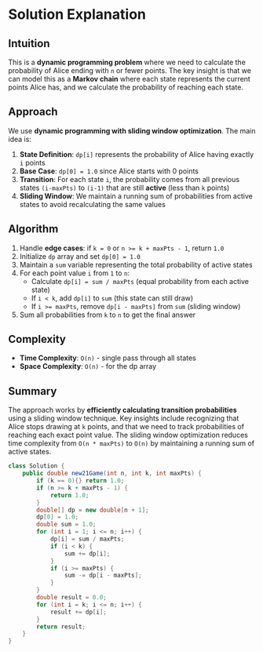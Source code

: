 
# Solution Explanation

## Intuition
This is a **dynamic programming problem** where we need to calculate the probability of Alice ending with `n` or fewer points. The key insight is that we can model this as a **Markov chain** where each state represents the current points Alice has, and we calculate the probability of reaching each state.

## Approach
We use **dynamic programming with sliding window optimization**. The main idea is:

1. **State Definition**: `dp[i]` represents the probability of Alice having exactly `i` points
2. **Base Case**: `dp[0] = 1.0` since Alice starts with 0 points
3. **Transition**: For each state `i`, the probability comes from all previous states `(i-maxPts)` to `(i-1)` that are still **active** (less than `k` points)
4. **Sliding Window**: We maintain a running sum of probabilities from active states to avoid recalculating the same values

## Algorithm
1. Handle **edge cases**: if `k = 0` or `n >= k + maxPts - 1`, return `1.0`
2. Initialize `dp` array and set `dp[0] = 1.0`
3. Maintain a `sum` variable representing the total probability of active states
4. For each point value `i` from `1` to `n`:
   - Calculate `dp[i] = sum / maxPts` (equal probability from each active state)
   - If `i < k`, add `dp[i]` to `sum` (this state can still draw)
   - If `i >= maxPts`, remove `dp[i - maxPts]` from `sum` (sliding window)
5. Sum all probabilities from `k` to `n` to get the final answer

## Complexity
- **Time Complexity**: `O(n)` - single pass through all states
- **Space Complexity**: `O(n)` - for the dp array

## Summary
The approach works by **efficiently calculating transition probabilities** using a sliding window technique. Key insights include recognizing that Alice stops drawing at `k` points, and that we need to track probabilities of reaching each exact point value. The sliding window optimization reduces time complexity from `O(n * maxPts)` to `O(n)` by maintaining a running sum of active states.
```java
class Solution {
    public double new21Game(int n, int k, int maxPts) {
        if (k == 0){} return 1.0;
        if (n >= k + maxPts - 1) {
            return 1.0;
        }
        double[] dp = new double[n + 1];
        dp[0] = 1.0;
        double sum = 1.0;
        for (int i = 1; i <= n; i++) {
            dp[i] = sum / maxPts;
            if (i < k) {
                sum += dp[i];
            }
            if (i >= maxPts) {
                sum -= dp[i - maxPts];
            }
        }
        double result = 0.0;
        for (int i = k; i <= n; i++) {
            result += dp[i];
        }
        return result;
    }
}
```
